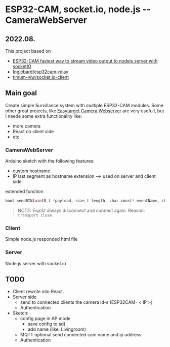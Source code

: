 # ESP32-CAM, socket.io, node.js -- CameraWebServer

## 2022.08.

This project based on 
- [ESP32-CAM fastest way to stream video output to nodejs server with socketIO](https://stackoverflow.com/questions/66549640/esp32-cam-fastest-way-to-stream-video-output-to-nodejs-server-with-socketio/72560866#72560866)
- [Inglebard/esp32cam-relay](https://github.com/Inglebard/esp32cam-relay/tree/main/socketIO/esp32camsocketio)
- [timum-viw/socket.io-client](https://github.com/timum-viw/socket.io-client)


## Main goal

Create simple Survillance system with multiple ESP32-CAM modules. Some other great projects, like [Easytarget Camera Webserver](https://travis-ci.com/github/easytarget/esp32-cam-webserver) are very usefull, but I neede some extra functionality like:
- more camera
- React on client side
- etc

### CameraWebServer

Arduino sketch with the following features:
- custom hostname
- IP last segment as hostname extension --> used on server and client side

extended function
```sh
bool sendBIN(uint8_t *payload, size_t length, char const* eventName, char const* hostName, bool headerToPayload = false);
```

>NOTE: Esp32 always disconnect and connect again. Reason: `transport close`

### Client
Simple node.js responded html file

### Server
Node.js server with socket.io

## TODO
- Client rewrite into React. 
- Server side 
  - send to connected clients the camera id-s (ESP32CAM- < IP >)
  - Authentication
- Sketch:
  - config page in AP mode 
    - save config to sd)
    - add name (like: Livingroom)
  - MQTT optional send connected cam name and ip address
  - Authentication